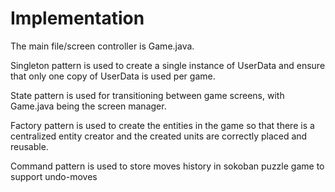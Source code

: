<!-- Global site tag (gtag.js) - Google Analytics -->
<script async src="https://www.googletagmanager.com/gtag/js?id=UA-131292087-4"></script>
<script>
  window.dataLayer = window.dataLayer || [];
  function gtag(){dataLayer.push(arguments);}
  gtag('js', new Date());

  gtag('config', 'UA-131292087-4');
</script>

# Implementation

The main file/screen controller is Game.java. 

Singleton pattern is used to create a single instance of UserData and ensure that only one copy of UserData is used per game.

State pattern is used for transitioning between game screens, with Game.java being the screen manager.

Factory pattern is used to create the entities in the game so that there is a centralized entity creator and the created units are correctly placed and reusable.

Command pattern is used to store moves history in sokoban puzzle game to support undo-moves


